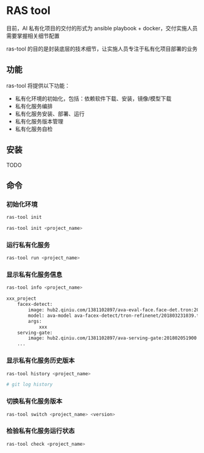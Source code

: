 # RAS tool

目前，AI 私有化项目的交付的形式为 ansible playbook + docker，交付实施人员需要掌握相关细节配置

ras-tool 的目的是封装底层的技术细节，让实施人员专注于私有化项目部署的业务

## 功能

ras-tool 将提供以下功能：

* 私有化环境的初始化，包括：依赖软件下载、安装，镜像/模型下载
* 私有化服务编排
* 私有化服务安装、部署、运行
* 私有化服务版本管理
* 私有化服务自检

## 安装

TODO

## 命令

### 初始化环境

```bash
ras-tool init

ras-tool init <project_name>
```

### 运行私有化服务

```bash
ras-tool run <project_name>
```

### 显示私有化服务信息

```bash
ras-tool info <project_name>

xxx_project
    facex-detect:
        image: hub2.qiniu.com/1381102897/ava-eval-face.face-det.tron:201804132200
        model: ava-model ava-facex-detect/tron-refinenet/201803231039.tar
        args:
            xxx
    serving-gate:
        image: hub2.qiniu.com/1381102897/ava-serving-gate:201802051900
    ...
```

### 显示私有化服务历史版本

```bash
ras-tool history <project_name>

# git log history
```

### 切换私有化服务版本

```bash
ras-tool switch <project_name> <version>
```

### 检验私有化服务运行状态

```bash
ras-tool check <project_name>
```